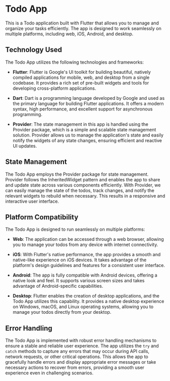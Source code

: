 # Todo App

This is a Todo application built with Flutter that allows you to manage and organize your tasks efficiently. The app is designed to work seamlessly on multiple platforms, including web, iOS, Android, and desktop.

## Technology Used

The Todo App utilizes the following technologies and frameworks:

- **Flutter**: Flutter is Google's UI toolkit for building beautiful, natively compiled applications for mobile, web, and desktop from a single codebase. It provides a rich set of pre-built widgets and tools for developing cross-platform applications.

- **Dart**: Dart is a programming language developed by Google and used as the primary language for building Flutter applications. It offers a modern syntax, high performance, and excellent support for asynchronous programming.

- **Provider**: The state management in this app is handled using the Provider package, which is a simple and scalable state management solution. Provider allows us to manage the application's state and easily notify the widgets of any state changes, ensuring efficient and reactive UI updates.

## State Management

The Todo App employs the Provider package for state management. Provider follows the InheritedWidget pattern and enables the app to share and update state across various components efficiently. With Provider, we can easily manage the state of the todos, track changes, and notify the relevant widgets to rebuild when necessary. This results in a responsive and interactive user interface.

## Platform Compatibility

The Todo App is designed to run seamlessly on multiple platforms:

- **Web**: The application can be accessed through a web browser, allowing you to manage your todos from any device with internet connectivity.

- **iOS**: With Flutter's native performance, the app provides a smooth and native-like experience on iOS devices. It takes advantage of the platform's design guidelines and features for a consistent user interface.

- **Android**: The app is fully compatible with Android devices, offering a native look and feel. It supports various screen sizes and takes advantage of Android-specific capabilities.

- **Desktop**: Flutter enables the creation of desktop applications, and the Todo App utilizes this capability. It provides a native desktop experience on Windows, macOS, and Linux operating systems, allowing you to manage your todos directly from your desktop.

## Error Handling

The Todo App is implemented with robust error handling mechanisms to ensure a stable and reliable user experience. The app utilizes the `try` and `catch` methods to capture any errors that may occur during API calls, network requests, or other critical operations. This allows the app to gracefully handle errors and display appropriate error messages or take necessary actions to recover from errors, providing a smooth user experience even in challenging scenarios.
